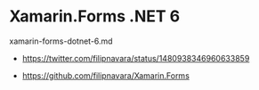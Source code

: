 # Xamarin.Forms .NET 6

xamarin-forms-dotnet-6.md

*   https://twitter.com/filipnavara/status/1480938346960633859

*   https://github.com/filipnavara/Xamarin.Forms

